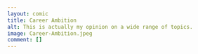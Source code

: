 ```yaml
---
layout: comic
title: Career Ambition
alt: This is actually my opinion on a wide range of topics.
image: Career-Ambition.jpeg
comment: []
---
```

